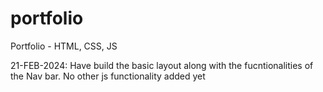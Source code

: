 # portfolio

Portfolio - HTML, CSS, JS

21-FEB-2024:
Have build the basic layout along with the fucntionalities of the Nav bar. No other js functionality added yet
